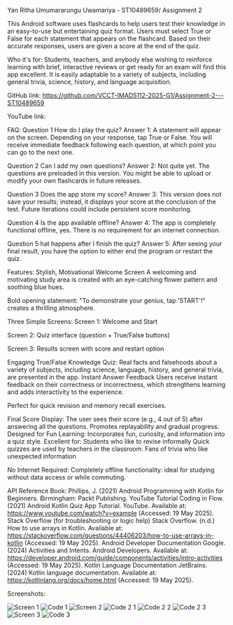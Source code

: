 Yan Ritha Umumararungu Uwamariya - ST10489659/ Assignment 2

This Android software uses flashcards to help users test their knowledge in an easy-to-use but entertaining quiz format. Users must select True or False for each statement that appears on the flashcard. Based on their accurate responses, users are given a score at the end of the quiz.

Who it's for:
Students, teachers, and anybody else wishing to reinforce learning with brief, interactive reviews or get ready for an exam will find this app excellent. It is easily adaptable to a variety of subjects, including general trivia, science, history, and language acquisition.

GitHub link: https://github.com/VCCT-IMAD5112-2025-G1/Assignment-2---ST10489659 

YouTube link:

FAQ:
Question 1 How do I play the quiz?
Answer 1: A statement will appear on the screen. Depending on your response, tap True or False. You will receive immediate feedback following each question, at which point you can go to the next one.

Question 2 Can I add my own questions?
Answer 2: Not quite yet. The questions are preloaded in this version. You might be able to upload or modify your own flashcards in future releases.

Question 3 Does the app store my score?
Answer 3: This version does not save your results; instead, it displays your score at the conclusion of the test. Future iterations could include persistent score monitoring.

Question 4 Is the app available offline?
Answer 4: The app is completely functional offline, yes. There is no requirement for an internet connection.

Question 5 hat happens after I finish the quiz?
Answer 5: After seeing your final result, you have the option to either end the program or restart the quiz.

Features:
Stylish, Motivational Welcome Screen
A welcoming and motivating study area is created with an eye-catching flower pattern and soothing blue hues.

Bold opening statement: "To demonstrate your genius, tap 'START'!" creates a thrilling atmosphere.

Three Simple Screens:
Screen 1: Welcome and Start

Screen 2: Quiz interface (question + True/False buttons)

Screen 3: Results screen with score and restart option

Engaging True/False Knowledge Quiz:
Real facts and falsehoods about a variety of subjects, including science, language, history, and general trivia, are presented in the app.
Instant Answer Feedback
Users receive instant feedback on their correctness or incorrectness, which strengthens learning and adds interactivity to the experience.

Perfect for quick revision and memory recall exercises.

Final Score Display:
The user sees their score (e.g., 4 out of 5) after answering all the questions. Promotes replayability and gradual progress.
Designed for Fun Learning:
Incorporates fun, curiosity, and information into a quiz style.
Excellent for:
Students who like to revise informally
Quick quizzes are used by teachers in the classroom.
Fans of trivia who like unexpected information

No Internet Required:
Completely offline functionality: ideal for studying without data access or while commuting.

API Reference
Book:
Phillips, J. (2021) Android Programming with Kotlin for Beginners. Birmingham: Packt Publishing.
YouTube Tutorial
Coding in Flow. (2021) Android Kotlin Quiz App Tutorial. YouTube. Available at: https://www.youtube.com/watch?v=example (Accessed: 19 May 2025).
Stack Overflow (for troubleshooting or logic help)
Stack Overflow. (n.d.) How to use arrays in Kotlin. Available at: https://stackoverflow.com/questions/44406203/how-to-use-arrays-in-kotlin (Accessed: 19 May 2025).
Android Developer Documentation
Google. (2024) Activities and Intents. Android Developers. Available at: https://developer.android.com/guide/components/activities/intro-activities (Accessed: 19 May 2025).
Kotlin Language Documentation
JetBrains. (2024) Kotlin language documentation. Available at: https://kotlinlang.org/docs/home.html (Accessed: 19 May 2025).

Screenshots:

![Screen 1](https://github.com/user-attachments/assets/d1923d45-dba5-4aa0-a664-fa0592df813b)
![Code 1](https://github.com/user-attachments/assets/c5e073e5-6f65-4cf8-a650-1ef9950dd5cd)
![Screen 2](https://github.com/user-attachments/assets/7e831702-119a-439b-8d08-d2af71003a9f)
![Code 2 1](https://github.com/user-attachments/assets/66cee143-afce-4e72-987f-4f495f5e0988)
![Code 2 2](https://github.com/user-attachments/assets/6aa43d14-3b83-444e-b6b4-fcd930f6b8ca)
![Code 2 3](https://github.com/user-attachments/assets/295da2ac-861e-4794-a3fe-e867529bf436)
![Screen 3](https://github.com/user-attachments/assets/72c171a8-170d-4af9-8c15-5d54b98210a4)
![Code 3](https://github.com/user-attachments/assets/6f87c474-ae00-46fa-86ef-f09d0eb443ae)









